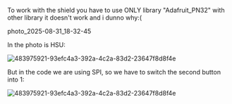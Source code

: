 To work with the shield you have to use ONLY library "Adafruit_PN32" with other library it doesn't work and i dunno why:(

photo_2025-08-31_18-32-45

In the photo is HSU:  

![483975921-93efc4a3-392a-4c2a-83d2-23647f8d8f4e](https://github.com/user-attachments/assets/12e6ca18-53cb-4c59-b6d3-1c2c44703e1e)


But in the code we are using SPI, so we have to switch the second button into 1: 

![483975921-93efc4a3-392a-4c2a-83d2-23647f8d8f4e](https://github.com/user-attachments/assets/e9f47afb-a369-4d33-b906-5acaf14bf4ef)

